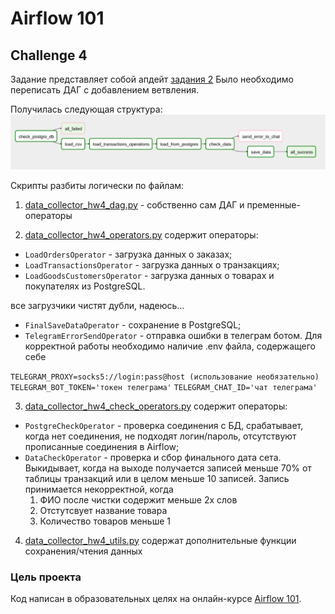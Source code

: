 # Airflow 101

## Challenge 4

Задание представляет собой апдейт [задания 2](https://github.com/dimk00z/airflow_2)
Было необходимо переписать ДАГ с добавлением ветвления.

Получилась следующая структура:
![alt text](Dag_structure.png)

Скрипты разбиты логически по файлам:

1. [data_collector_hw4_dag.py](https://github.com/dimk00z/airflow_4/blob/master/data_collector_hw4_dag.py) - собственно сам ДАГ и пременные-операторы

2. [data_collector_hw4_operators.py](https://github.com/dimk00z/airflow_4/blob/master/data_collector_hw4_operators.py) содержит операторы:

- `LoadOrdersOperator` - загрузка данных о заказах;
- `LoadTransactionsOperator` - загрузка данных о транзакциях;
- `LoadGoodsCustomersOperator` - загрузка данных о товарах и покупателях из PostgreSQL.

все загрузчики чистят дубли, надеюсь...

- `FinalSaveDataOperator` - сохранение в PostgreSQL;
- `TelegramErrorSendOperator` - отправка ошибки в телеграм ботом. Для корректной работы необходимо наличие .env файла, содержащего себе

`TELEGRAM_PROXY=socks5://login:pass@host (использование необязательно)`
`TELEGRAM_BOT_TOKEN='токен телеграма'`
`TELEGRAM_CHAT_ID='чат телеграма'`

3. [data_collector_hw4_check_operators.py](https://github.com/dimk00z/airflow_4/blob/master/data_collector_hw4_check_operators.py) содержит операторы:

- `PostgreCheckOperator` - проверка соединения с БД, срабатывает, когда нет соединения, не подходят логин/пароль, отсутствуют прописанные соединения в Airflow;
- `DataCheckOperator` - проверка и сбор финального дата сета.
  Выкидывает, когда на выходе получается записей меньше 70% от таблицы транзакций или в целом меньше 10 записей.
  Запись принимается некорректной, когда
  1. ФИО после чистки содержит меньше 2х слов
  2. Отстутсвует название товара
  3. Количество товаров меньше 1

4. [data_collector_hw4_utils.py](https://github.com/dimk00z/airflow_4/blob/master/data_collector_hw4_utils.py) содержат дополнительные функции сохранения/чтения данных

### Цель проекта

Код написан в образовательных целях на онлайн-курсе [Airflow 101](https://airflow101.python-jitsu.club/).

```

```
